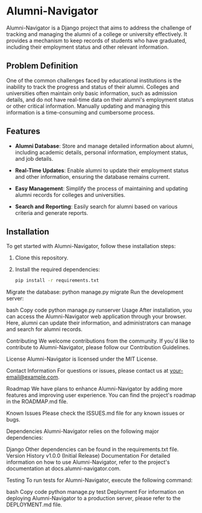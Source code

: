 # Alumni-Navigator

Alumni-Navigator is a Django project that aims to address the challenge of tracking and managing the alumni of a college or university effectively. It provides a mechanism to keep records of students who have graduated, including their employment status and other relevant information.

## Problem Definition

One of the common challenges faced by educational institutions is the inability to track the progress and status of their alumni. Colleges and universities often maintain only basic information, such as admission details, and do not have real-time data on their alumni's employment status or other critical information. Manually updating and managing this information is a time-consuming and cumbersome process.

## Features

- **Alumni Database**: Store and manage detailed information about alumni, including academic details, personal information, employment status, and job details.

- **Real-Time Updates**: Enable alumni to update their employment status and other information, ensuring the database remains current.

- **Easy Management**: Simplify the process of maintaining and updating alumni records for colleges and universities.

- **Search and Reporting**: Easily search for alumni based on various criteria and generate reports.

## Installation

To get started with Alumni-Navigator, follow these installation steps:

1. Clone this repository.

2. Install the required dependencies:
   ```bash
   pip install -r requirements.txt
Migrate the database:
python manage.py migrate
Run the development server:

bash
Copy code
python manage.py runserver
Usage
After installation, you can access the Alumni-Navigator web application through your browser. Here, alumni can update their information, and administrators can manage and search for alumni records.

Contributing
We welcome contributions from the community. If you'd like to contribute to Alumni-Navigator, please follow our Contribution Guidelines.

License
Alumni-Navigator is licensed under the MIT License.

Contact Information
For questions or issues, please contact us at your-email@example.com.

Roadmap
We have plans to enhance Alumni-Navigator by adding more features and improving user experience. You can find the project's roadmap in the ROADMAP.md file.

Known Issues
Please check the ISSUES.md file for any known issues or bugs.

Dependencies
Alumni-Navigator relies on the following major dependencies:

Django
Other dependencies can be found in the requirements.txt file.
Version History
v1.0.0 (Initial Release)
Documentation
For detailed information on how to use Alumni-Navigator, refer to the project's documentation at docs.alumni-navigator.com.

Testing
To run tests for Alumni-Navigator, execute the following command:

bash
Copy code
python manage.py test
Deployment
For information on deploying Alumni-Navigator to a production server, please refer to the DEPLOYMENT.md file.







